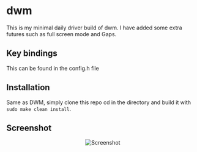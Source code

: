 # dwm
This is my minimal daily driver build of dwm. I have added some extra futures such as full screen mode and Gaps. 

## Key bindings
This can be found in the config.h file

## Installation
Same as DWM, simply clone this repo cd in the directory and build it with `sudo make clean install`.

## Screenshot
<p align="center">
  <img src="Github/dwm.png" alt="Screenshot"
</p>
